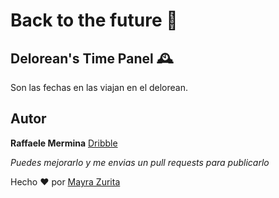 # Back to the future 🚙

## Delorean's Time Panel 🕰

Son las fechas en las viajan en el delorean.

## Autor

**Raffaele Mermina** [Dribble](https://dribbble.com/shots/4643789-Daily-UI-007-Settings)

_Puedes mejorarlo y me envias un pull requests para publicarlo_

Hecho ❤️ por [Mayra Zurita](https://twitter.com/mizrmx)


